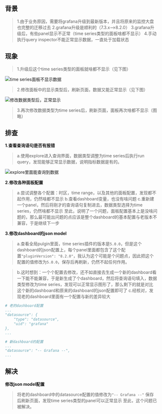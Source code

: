 ## 背景

> 1.由于业务原因，需要将grafana升级到最新版本，并且将原来的监控大盘也完整的迁移过去
> 2.grafana升级是顺利的（7.3.x-->8.2.0）
> 3.grafana升级后，有些panel显示不正常（time series类型的面板啥都不显示）
> 4.手动执行query inspector不能正常显示数据，一直处于加载状态

## 现象

> 1.升级后这个time series类型的面板就啥都不显示（见下图）


![time series面板不显示数据](./img/time-series-problem.png)

> 2.修改面板中的显示类型后，刷新页面，数据又能正常显示（见下图）

![修改数据类型后，正常显示](./img/chang-datatype.png)

> 3.再次修改数据类型为time series后，刷新页面，面板再次啥都不显示（图略）

## 排查
**1.查看查询语句是否有报错**

> a.使用explore进入查询界面，数据类型调整为time series后执行run query，发现能够正常显示数据，说明指标数据是有的。

![explore里面能查询到数据](./img/explore-has-data.png)

**2.修改各种面板配置**
> a.尝试调整各个配置：时区，time range，以及其他的面板配置，发现都不起作用，仍然啥都不显示
> b.查看dashboard变量，也没有啥问题
> c.重新建一个panel，然后将刚才的查询语句复制进去，数据类型选择为time series，仍然啥都不显示
> 至此，说明了一个问题，面板配置基本上是没啥问题的，那么最可能出问题的点应该是整个dashboard的基本配置与老版本不兼容，于是继续下一步

**3.修改dashboard的json model**

> a.查看全局pulgin里面，time series插件的版本是`5.0.0`，但是这个dashboard的json配置上，每个panel里面都包含了这个配置`"pluginVersion": "8.2.0"`，我认为这个可能是个问题点，因此把这个配置的值修改为`5.0.0`，保存后再刷新，仍然不起任何作用。
>

> b.这时想到：一个个配置去修改，还不如直接去生成一个新的dashboard看一下能不能兼容，于是新生成了个dashboard，然后将查询语句填入，数据类型修改为time series，发现可以正常显示图形了，那么剩下的就是对比这个新的dashboard和原来的dashboard的json配置即可了
> c.经核对，发现老的dashboard里面有一个配置与新的差异较大

```yaml
# 老的dashboard配置
...
"datasource": {
    "type": "datasource",
    "uid": "grafana"
},
...

# 新dashboard的配置
...
"datasource": "-- Grafana --",
...
```

## 解决

**修改json model配置**

> 将老的dashboard中的datasource配置的值修改为`"-- Grafana --"`
> 保存后刷新页面，发现time series类型的panel可以正常显示
> 至此，这个问题已被解决。
